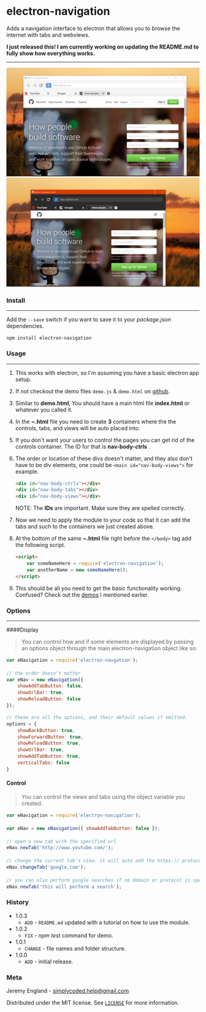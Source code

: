 # electron-navigation
Adds a navigation interface to electron that allows you to browse the internet with tabs and webviews.

**I just released this! I am currently working on updating the README.md to fully show how everything works.**

---

![](previews/light.PNG)
![](previews/dark.PNG)

### Install
---
Add the `--save` switch if you want to save it to your *package.json* dependencies.
```
npm install electron-navigation
```

### Usage
---
1. This works with electron, so I'm assuming you have a basic electron app setup.
2. If not checkout the demo files `demo.js` & `demo.html` on [github](https://github.com/simply-coded/electron-navigation/tree/master/test).
3. Similar to **demo.html**, You should have a main html file **index.html** or whatever you called it.
4. In the **~.html** file you need to create **3** containers where the the controls, tabs, and views will be auto placed into. 
5. If you don't want your users to control the pages you can get rid of the controls container. The ID for that is **nav-body-ctrls** .
6. The order or location of these divs doesn't matter, and they also don't have to be div elements, one could be `<main id="nav-body-views">` for example.
	```html
	<div id="nav-body-ctrls"></div>
	<div id="nav-body-tabs"></div>
	<div id="nav-body-views"></div>
	```
	NOTE: The **IDs** are important. Make sure they are spelled correctly.
	
7. Now we need to apply the module to your code so that it can add the tabs and such to the containers we just created above.
8. At the bottom of the same **~.html** file right before the `</body>` tag add the following script.
	
	```html
	<script>
		var someNameHere = require('electron-navigation');
		var anotherName = new someNameHere();
	</script>
	```
9. This should be all you need to get the basic functionality working. Confused? Check out the [demos](https://github.com/simply-coded/electron-navigation/tree/master/test) I mentioned earlier.

### Options
---
####Display
>You can control how and if some elements are displayed by passing an options object through the main electron-navigation object like so:  

```javascript
var eNavigation = require('electron-navgation');

// the order doesn't matter
var eNav = new eNavigation({
	showAddTabButton: false,
	showUrlBar: true,
    showReloadButton: false
});
```
```javascript
// these are all the options, and their default values if omitted.
options = {
	showBackButton: true,
    showForwardButton: true,
    showReloadButton: true,
    showUrlBar: true,
    showAddTabButton: true,
    verticalTabs: false
}
```
#### Control
>You can control the views and tabs using the object variable you created.  

```javascript
var eNavigation = require('electron-navigation');

var eNav = new eNavigation({ showAddTabButton: false });

// open a new tab with the specified url
eNav.newTab('http://www.youtube.com/');

// change the current tab's view. it will auto add the https:// protocol if omitted.
eNav.changeTab('google.com');

// you can also perform google searches if no domain or protocol is specified.
eNav.newTab('this will perform a search');

```

### History
* 1.0.3
	* `ADD` - `README.md` updated with a tutorial on how to use the module.
* 1.0.2
	* `FIX` - *npm test* command for demo.
* 1.0.1
	* `CHANGE` - file names and folder structure.
* 1.0.0
	* `ADD` - initial release.

### Meta

Jeremy England - [simplycoded.help@gmail.com](mailto:simplycoded.help@gmail.com)

Distributed under the MIT license. See [`LICENSE`](https://spdx.org/licenses/MIT.html) for more information.
